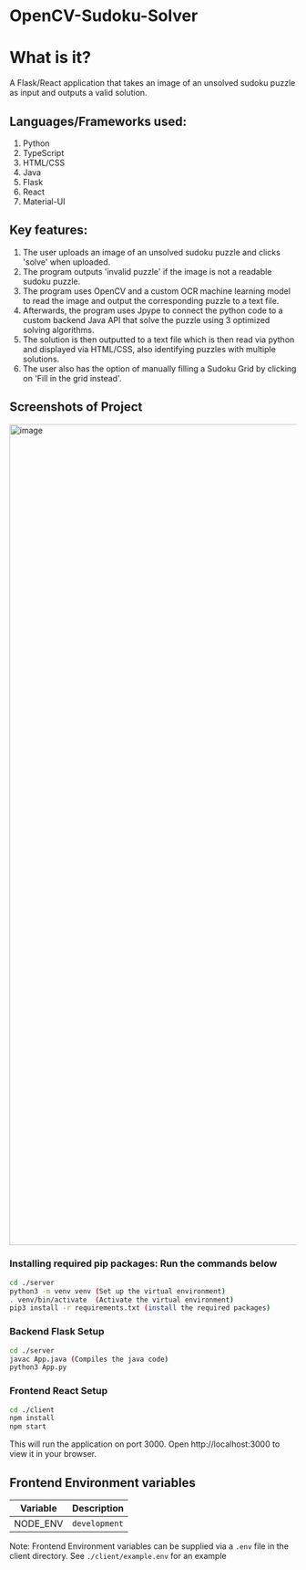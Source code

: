 # OpenCV-Sudoku-Solver

# What is it?
A Flask/React application that takes an image of an unsolved sudoku puzzle as input and outputs a valid solution.

## Languages/Frameworks used: 
1. Python
2. TypeScript
3. HTML/CSS
4. Java
5. Flask
6. React
7. Material-UI

## Key features: 
1. The user uploads an image of an unsolved sudoku puzzle and clicks 'solve' when uploaded. 
2. The program outputs 'invalid puzzle' if the image is not a readable sudoku puzzle. 
3. The program uses OpenCV and a custom OCR machine learning model to read the image and output the corresponding puzzle to a text file. 
4. Afterwards, the program uses Jpype to connect the python code to a custom backend Java API that solve the puzzle using 3 optimized solving algorithms.
5. The solution is then outputted to a text file which is then read via python and displayed via HTML/CSS, also identifying puzzles with multiple solutions. 
6. The user also has the option of manually filling a Sudoku Grid by clicking on 'Fill in the grid instead'.

## Screenshots of Project
<img width="1439" alt="image" src="https://github.com/Jerry-spec-code/OpenCV-Sudoku-Solver/assets/78711575/f0aee7a0-e23e-487b-8112-36ab8206cfe4">

### Installing required pip packages: Run the commands below 

```sh
cd ./server
python3 -m venv venv (Set up the virtual environment)
. venv/bin/activate  (Activate the virtual environment)
pip3 install -r requirements.txt (install the required packages)
```

### Backend Flask Setup

```sh
cd ./server
javac App.java (Compiles the java code)
python3 App.py 
```

### Frontend React Setup

```sh
cd ./client
npm install
npm start
```

This will run the application on port 3000. Open http://localhost:3000 to view it in your browser.

##  Frontend Environment variables 

| Variable    | Description                                 |
| ----------- | ------------------------------------------- |
| NODE_ENV    | `development`                               |

Note: Frontend Environment variables can be supplied via a `.env` file in the client directory. See  `./client/example.env` for an example 

